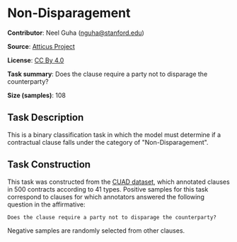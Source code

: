 # Non-Disparagement

**Contributor**: Neel Guha (nguha@stanford.edu)

**Source**: [Atticus Project](https://www.atticusprojectai.org/cuad>)

**License**: [CC By 4.0](https://creativecommons.org/licenses/by/4.0/)

**Task summary**: Does the clause require a party not to disparage the counterparty?

**Size (samples)**: 108

## Task Description

This is a binary classification task in which the model must determine if a contractual clause falls under the category of "Non-Disparagement".

## Task Construction

This task was constructed from the [CUAD dataset](https://www.atticusprojectai.org/cuad), which annotated clauses in 500 contracts according to 41 types. Positive samples for this task correspond to clauses for which annotators answered the following question in the affirmative:

```text
Does the clause require a party not to disparage the counterparty?
```

Negative samples are randomly selected from other clauses.
